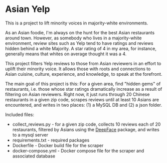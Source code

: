 # Asian Yelp

This is a project to lift minority voices in majority-white environments.

As an Asian foodie, I'm always on the hunt for the best Asian restaurants around town. 
However, as somebody who lives in a majority-white environment, review sites such as Yelp tend to have ratings and reviews hidden behind a white Majority.
A star rating of 4 in my area, for instance, generally means that whites on average thought it was a 4.

This project filters Yelp reviews to those from Asian reviewers in an effort to uplift their minority voice.
It allows those with roots and connections to Asian cuisine, culture, experience, and knowledge, to speak at the forefront.

The main goal of this project is this: For a given area, find "hidden gems" of restaurants, i.e. those whose star ratings dramatically increase as a result of filtering on Asian reviewers. Right now, it just runs through 20 Chinese restaurants in a given zip code, scrapes reviews until at least 10 Asians are encountered, and writes in two places: (1) a MySQL DB and (2) a json folder.

Included files:
- collect_reviews.py - for a given zip code, collects 10 reviews each of 20 restaurants, filtered by Asians using the [DeepFace](https://github.com/serengil/deepface) package, and writes to a mysql server
- requirements.txt - required packages
- Dockerfile - Docker build file for the scraper
- docker-compose.yml - Docker compose file for the scraper and associated database
